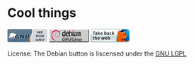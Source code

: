 # Cool things

[![GNU](/assets/gnubutton.png)](https://www.gnu.org/)   [![Debian](/assets/debianbutton.gif)](https://debian.org) [![Mozilla](/assets/firefoxget.gif)](https://www.mozilla.org/en-US/firefox/new/)




License: The Debian button is liscensed under the [GNU LGPL](https://www.gnu.org/licenses/lgpl-3.0.html)
